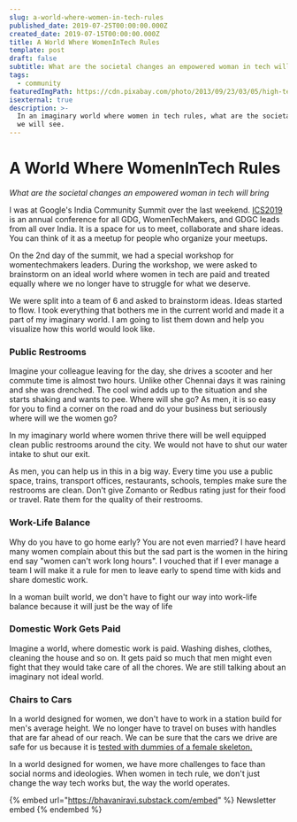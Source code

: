 ```yaml
---
slug: a-world-where-women-in-tech-rules
published_date: 2019-07-25T00:00:00.000Z
created_date: 2019-07-15T00:00:00.000Z
title: A World Where WomenInTech Rules
template: post
draft: false
subtitle: What are the societal changes an empowered woman in tech will bring
tags:
  - community
featuredImgPath: https://cdn.pixabay.com/photo/2013/09/23/03/05/high-tech-185146_960_720.jpg
isexternal: true
description: >-
  In an imaginary world where women in tech rules, what are the societal changes
  we will see.
---
```


# A World Where WomenInTech Rules

_What are the societal changes an empowered woman in tech will bring_

I was at Google's India Community Summit over the last weekend. [ICS2019](https://twitter.com/hashtag/ICS2019) is an annual conference for all GDG, WomenTechMakers, and GDGC leads from all over India. It is a space for us to meet, collaborate and share ideas. You can think of it as a meetup for people who organize your meetups.

On the 2nd day of the summit, we had a special workshop for womentechmakers leaders. During the workshop, we were asked to brainstorm on an ideal world where women in tech are paid and treated equally where we no longer have to struggle for what we deserve.

We were split into a team of 6 and asked to brainstorm ideas. Ideas started to flow. I took everything that bothers me in the current world and made it a part of my imaginary world. I am going to list them down and help you visualize how this world would look like.

### Public Restrooms

Imagine your colleague leaving for the day, she drives a scooter and her commute time is almost two hours. Unlike other Chennai days it was raining and she was drenched. The cool wind adds up to the situation and she starts shaking and wants to pee. Where will she go? As men, it is so easy for you to find a corner on the road and do your business but seriously where will we the women go?

In my imaginary world where women thrive there will be well equipped clean public restrooms around the city. We would not have to shut our water intake to shut our exit.

As men, you can help us in this in a big way. Every time you use a public space, trains, transport offices, restaurants, schools, temples make sure the restrooms are clean. Don't give Zomanto or Redbus rating just for their food or travel. Rate them for the quality of their restrooms.

### Work-Life Balance

Why do you have to go home early? You are not even married? I have heard many women complain about this but the sad part is the women in the hiring end say "women can't work long hours". I vouched that if I ever manage a team I will make it a rule for men to leave early to spend time with kids and share domestic work.

In a woman built world, we don't have to fight our way into work-life balance because it will just be the way of life

### Domestic Work Gets Paid

Imagine a world, where domestic work is paid. Washing dishes, clothes, cleaning the house and so on. It gets paid so much that men might even fight that they would take care of all the chores. We are still talking about an imaginary not ideal world.

### Chairs to Cars

In a world designed for women, we don't have to work in a station build for men's average height. We no longer have to travel on buses with handles that are far ahead of our reach. We can be sure that the cars we drive are safe for us because it is [tested with dummies of a female skeleton.](https://www.theguardian.com/lifeandstyle/2019/feb/23/truth-world-built-for-men-car-crashes)



In a world designed for women, we have more challenges to face than social norms and ideologies. When women in tech rule, we don't just change the way tech works but, the way the world operates.



{% embed url="https://bhavaniravi.substack.com/embed" %}
Newsletter embed
{% endembed %}
